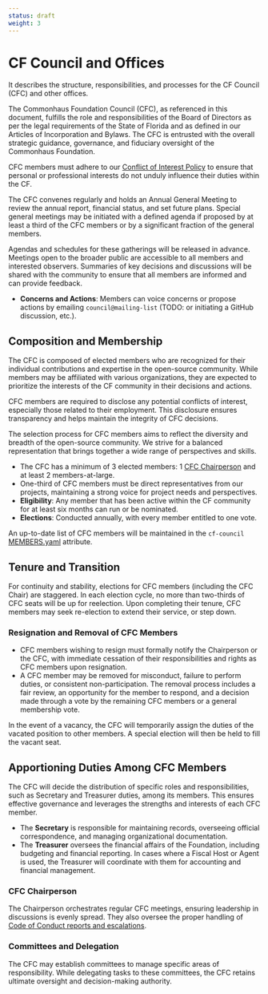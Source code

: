 ```yaml
---
status: draft
weight: 3
---
```

# CF Council and Offices

It describes the structure, responsibilities, and processes for the CF Council (CFC) and other offices.

The Commonhaus Foundation Council (CFC), as referenced in this document, fulfills the role and responsibilities of the Board of Directors as per the legal requirements of the State of Florida and as defined in our Articles of Incorporation and Bylaws. The CFC is entrusted with the overall strategic guidance, governance, and fiduciary oversight of the Commonhaus Foundation.

CFC members must adhere to our [Conflict of Interest Policy][coi-policy] to ensure that personal or professional interests do not unduly influence their duties within the CF.

The CFC convenes regularly and holds an Annual General Meeting to review the annual report, financial status, and set future plans.
Special general meetings may be initiated with a defined agenda if proposed by at least a third of the CFC members or by a significant fraction of the general members.

Agendas and schedules for these gatherings will be released in advance.
Meetings open to the broader public are accessible to all members and interested observers.
Summaries of key decisions and discussions will be shared with the community to ensure that all members are informed and can provide feedback.

- **Concerns and Actions**: Members can voice concerns or propose actions by emailing `council@mailing-list` (TODO: or initiating a GitHub discussion, etc.).

## Composition and Membership

The CFC is composed of elected members who are recognized for their individual contributions and expertise in the open-source community. While members may be affiliated with various organizations, they are expected to prioritize the interests of the CF community in their decisions and actions.

CFC members are required to disclose any potential conflicts of interest, especially those related to their employment. This disclosure ensures transparency and helps maintain the integrity of CFC decisions.

The selection process for CFC members aims to reflect the diversity and breadth of the open-source community. We strive for a balanced representation that brings together a wide range of perspectives and skills.

- The CFC has a minimum of 3 elected members: 1 [CFC Chairperson](#cfc-chairperson) and at least 2 members-at-large.
- One-third of CFC members must be direct representatives from our projects, maintaining a strong voice for project needs and perspectives.
- **Eligibility**: Any member that has been active within the CF community for at least six months can run or be nominated.
- **Elections**: Conducted annually, with every member entitled to one vote.

An up-to-date list of CFC members will be maintained in the `cf-council` [MEMBERS.yaml][] attribute.

## Tenure and Transition

For continuity and stability, elections for CFC members (including the CFC Chair) are staggered.
In each election cycle, no more than two-thirds of CFC seats will be up for reelection.
Upon completing their tenure, CFC members may seek re-election to extend their service, or step down.

### Resignation and Removal of CFC Members

- CFC members wishing to resign must formally notify the Chairperson or the CFC, with immediate cessation of their responsibilities and rights as CFC members upon resignation.
- A CFC member may be removed for misconduct, failure to perform duties, or consistent non-participation.
  The removal process includes a fair review, an opportunity for the member to respond, and a decision made through a vote by the remaining CFC members or a general membership vote.

In the event of a vacancy, the CFC will temporarily assign the duties of the vacated position to other members. A special election will then be held to fill the vacant seat.

## Apportioning Duties Among CFC Members

The CFC will decide the distribution of specific roles and responsibilities, such as Secretary and Treasurer duties, among its members. This ensures effective governance and leverages the strengths and interests of each CFC member.

- The **Secretary** is responsible for maintaining records, overseeing official correspondence, and managing organizational documentation.
- The **Treasurer** oversees the financial affairs of the Foundation, including budgeting and financial reporting. In cases where a Fiscal Host or Agent is used, the Treasurer will coordinate with them for accounting and financial management.

### CFC Chairperson

The Chairperson orchestrates regular CFC meetings, ensuring leadership in discussions is evenly spread. They also oversee the proper handling of [Code of Conduct reports and escalations][coc-reports].

### Committees and Delegation

The CFC may establish committees to manage specific areas of responsibility. While delegating tasks to these committees, the CFC retains ultimate oversight and decision-making authority.

[coc-reports]: ../policies/code-of-conduct.md#handling-reports-and-escalations
[coi-policy]: ../policies/conflict-of-interest.md
[MEMBERS.yaml]: https://github.com/commonhaus/foundation-draft/blob/main/MEMBERS.yaml
